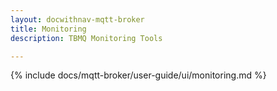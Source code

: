 ```yaml
---
layout: docwithnav-mqtt-broker
title: Monitoring
description: TBMQ Monitoring Tools

---
```


{% include docs/mqtt-broker/user-guide/ui/monitoring.md %}
